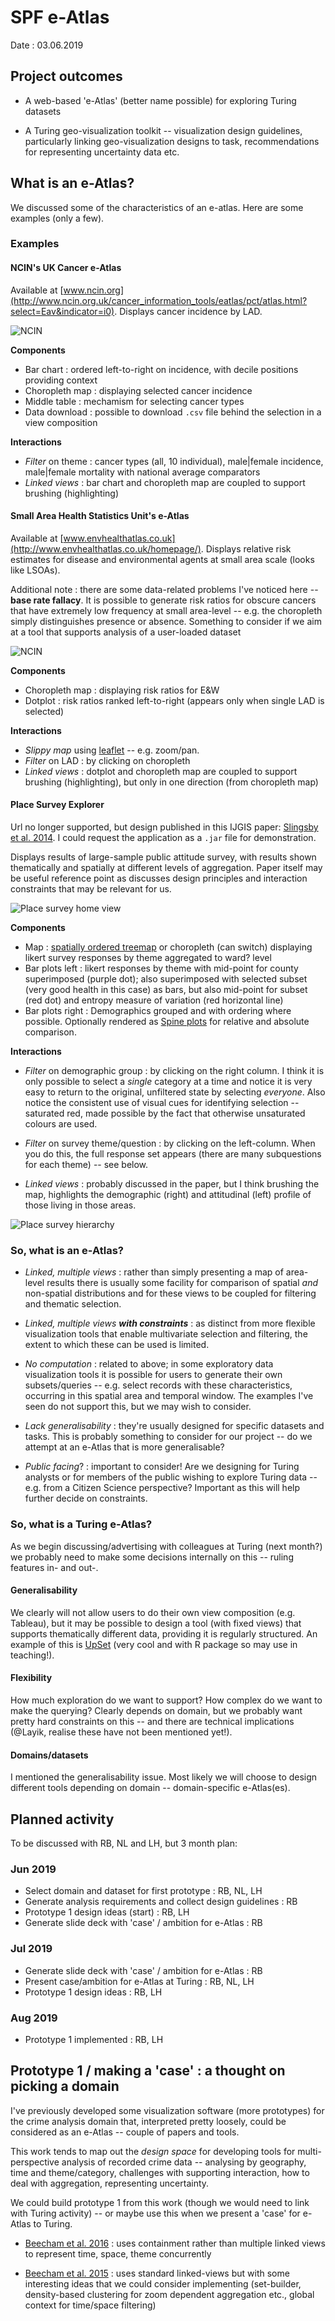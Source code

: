 # SPF e-Atlas

Date : 03.06.2019

## Project outcomes

* A web-based 'e-Atlas' (better name possible) for  exploring Turing datasets

* A Turing geo-visualization toolkit -- visualization design guidelines, particularly linking geo-visualization designs to task, recommendations for representing uncertainty data etc.


## What is an e-Atlas?

We discussed some of the characteristics of an e-atlas. Here are some examples (only a few).

### Examples

#### NCIN's UK Cancer e-Atlas

Available at [www.ncin.org](http://www.ncin.org.uk/cancer_information_tools/eatlas/pct/atlas.html?select=Eav&indicator=i0). Displays cancer incidence by LAD.

![NCIN](./images/eatlas_ncin.png)

**Components**

* Bar chart : ordered left-to-right on incidence, with decile positions providing context
* Choropleth map : displaying selected cancer incidence
* Middle table : mechamism for selecting cancer types
* Data download : possible to download `.csv` file behind the selection in a view composition

**Interactions**

* *Filter* on theme : cancer types (all, 10 individual), male|female incidence, male|female mortality with national average comparators
* *Linked views* :  bar chart and choropleth map are coupled to support brushing (highlighting)


#### Small Area Health Statistics Unit's e-Atlas

Available at [www.envhealthatlas.co.uk](http://www.envhealthatlas.co.uk/homepage/). Displays relative risk estimates for disease and environmental agents at small area scale (looks like LSOAs).

Additional note : there are some data-related problems I've noticed here -- **base rate fallacy**. It is possible to generate risk ratios for obscure cancers that have extremely low frequency at small area-level -- e.g. the choropleth simply distinguishes presence or absence. Something to consider if we aim at a tool that supports analysis of a user-loaded dataset

![NCIN](./images/health_atlas.png)

**Components**

* Choropleth map : displaying risk ratios for E&W
* Dotplot : risk ratios ranked left-to-right (appears only when single LAD is selected)

**Interactions**

* *Slippy map* using [leaflet](https://leafletjs.com) -- e.g. zoom/pan.
* *Filter* on LAD : by clicking on choropleth
* *Linked views* :  dotplot and choropleth map are coupled to support brushing (highlighting), but only in one direction (from choropleth map)

#### Place Survey Explorer

Url no longer supported, but design published in this IJGIS paper: [Slingsby et al. 2014](https://www.tandfonline.com/doi/abs/10.1080/13658816.2014.920845). I could request the application as a `.jar` file for demonstration.

Displays results of large-sample public attitude survey, with results shown thematically and spatially at different levels of aggregation. Paper itself may be useful reference point as discusses design principles and interaction constraints that may be relevant for us.

![Place survey home view](./images/place_survey_all.png)

**Components**

* Map : [spatially ordered treemap](https://www.gicentre.net/woodspatially2008) or choropleth (can switch) displaying likert survey responses by theme aggregated to ward? level
* Bar plots left : likert responses by theme with mid-point for county superimposed (purple dot); also superimposed with selected subset (very good health in this case) as bars, but also mid-point for subset (red dot) and entropy measure of variation (red horizontal line)
* Bar plots right : Demographics grouped and with ordering where possible. Optionally rendered as [Spine plots](https://www.stata-journal.com/sjpdf.html?articlenum=gr0031) for relative and absolute comparison.

**Interactions**

* *Filter* on demographic group : by clicking on the right column. I think it is only possible to select a *single* category at a time and notice it is very easy to return to the original, unfiltered state by selecting *everyone*. Also notice the consistent use of visual cues for identifying selection -- saturated red, made possible by the fact that otherwise unsaturated colours are used.

* *Filter* on survey theme/question : by clicking on the left-column. When you do this, the full response set appears (there are many subquestions for each theme) -- see below.

* *Linked views* : probably discussed in the paper, but I think brushing the map, highlights the demographic (right) and attitudinal (left) profile of those living in those areas.

![Place survey hierarchy](./images/place_survey_hierarchy.png)

### So, what is an e-Atlas?

* *Linked, multiple views* : rather than simply presenting a map of area-level results there is usually some facility for comparison of spatial *and* non-spatial distributions and for these views to be coupled for filtering and thematic selection.

* *Linked, multiple views **with constraints*** : as distinct from more flexible visualization tools that enable multivariate selection and filtering,  the extent to which these can be used is limited.

* *No computation* : related to above; in some exploratory data visualization tools it is possible for users to generate their own subsets/queries  -- e.g. select records with these characteristics, occurring in this spatial area and temporal window. The examples I've seen do not support this, but we may wish to consider.

* *Lack generalisability* : they're usually designed for specific datasets and tasks. This is probably something to consider for our project -- do we attempt at an e-Atlas that is more generalisable?

* *Public facing*? : important to consider! Are we designing for Turing analysts or for members of the public wishing to explore Turing data -- e.g. from a Citizen Science perspective? Important as this will help further decide on constraints.


### So, what is a Turing e-Atlas?

As we begin discussing/advertising with colleagues at Turing (next month?) we probably need to make some decisions internally on this -- ruling features in- and out-.

#### Generalisability

We clearly will not allow users to do their own view composition (e.g. Tableau), but it may be possible to design a tool (with fixed views) that supports thematically different data, providing it is regularly structured. An example of this is [UpSet](http://caleydo.org/tools/upset/) (very cool and with R package so may use in teaching!).


#### Flexibility

How much exploration do we want to support? How complex do we want to make the querying? Clearly depends on domain, but we probably want pretty hard constraints on this -- and there are technical implications (@Layik, realise these have not been mentioned yet!).

#### Domains/datasets

I mentioned the generalisability issue. Most likely we will choose to design different tools depending on domain -- domain-specific e-Atlas(es).


## Planned activity

To be discussed with RB, NL and LH, but 3 month plan:

### Jun 2019

* Select domain and dataset for first prototype : RB, NL, LH
* Generate analysis requirements and collect design guidelines : RB
* Prototype 1 design ideas (start) : RB, LH
* Generate slide deck with 'case' / ambition for e-Atlas : RB  

### Jul 2019

* Generate slide deck with 'case' / ambition for e-Atlas : RB
* Present case/ambition for e-Atlas at Turing : RB, NL, LH
* Prototype 1 design ideas : RB, LH

### Aug 2019

* Prototype 1 implemented : RB, LH

## Prototype 1 / making a 'case' : a thought on picking a domain

I've previously developed some visualization software (more prototypes) for the crime analysis domain that, interpreted pretty loosely, could be considered as an e-Atlas -- couple of papers and tools.

This work tends to map out the *design space* for developing tools for multi-perspective analysis of recorded crime data -- analysing by geography, time and theme/category, challenges with supporting interaction, how to deal with aggregation, representing uncertainty.  

We could build prototype 1 from this work (though we would need to link with Turing activity) -- or maybe use this when we present a 'case' for e-Atlas to Turing.

* [Beecham et al. 2016](https://www.gicentre.net/favves) : uses containment rather than multiple linked views to represent time, space, theme concurrently

* [Beecham et al. 2015](http://openaccess.city.ac.uk/12331/) : uses standard linked-views but with some interesting ideas that we could consider implementing (set-builder, density-based clustering for zoom dependent aggregation etc., global context for time/space filtering)
